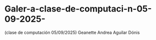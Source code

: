 # Galer-a-clase-de-computaci-n-05-09-2025-
(clase de computación 05/09/2025) Geanette Andrea Aguilar Dónis
